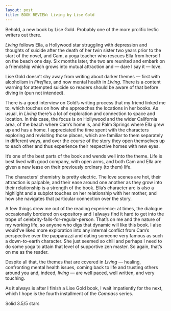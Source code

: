 ```yaml
---
layout: post
title: BOOK REVIEW: Living by Lise Gold 
---
```


Behold, a new book by Lise Gold. Probably one of the more prolific lesfic writers out there.

*Living* follows Ella, a Hollywood star struggling with depression and thoughts of suicide after the death of her twin sister two years prior to the start of the novel, and Cam, a yoga teacher who rescues Ella from herself on the beach one day. Six months later, the two are reunited and embark on a friendship which grows into mutual attraction and — dare I say it — love.

Lise Gold doesn’t shy away from writing about darker themes — first with alcoholism in *Fireflies*, and now mental health in *Living*. There is a content warning for attempted suicide so readers should be aware of that before diving in (pun not intended). 

There is a good interview on Gold’s writing process that my friend linked me to, which touches on how she approaches the locations in her books. As usual, in *Living* there’s a lot of exploration and connection to space and location. In this case, the focus is on Hollywood and the wider California area, of the beach where Cam’s home is, and Palm Springs where Ella grew up and has a home. I appreciated the time spent with the characters exploring and revisiting those places, which are familiar to them separately in different ways, and over the course of the story they open themselves up to each other and thus experience their respective homes with new eyes. 

It’s one of the best parts of the book and wends well into the theme. Life is best lived with good company, with open arms, and both Cam and Ella are given a new lease on their previously ordinary (to them) life.

The characters’ chemistry is pretty electric. The love scenes are hot, their attraction is palpable, and their ease around one another as they grow into their relationship is a strength of the book. Ella’s character arc is also a highlight and a subplot touches on her relationship with her mother, and how she navigates that particular connection over the story.

A few things drew me out of the reading experience: at times, the dialogue occasionally bordered on expository and I always find it hard to get into the trope of celebrity-falls-for-regular-person. That’s on me and the nature of my working life, so anyone who digs that dynamic will like this book. I also would’ve liked more exploration into any internal conflict from Cam’s perspective over the papparazzi and dating someone very famous as such a down-to-earth character. She just seemed so chill and perhaps I need to do some yoga to attain that level of supportive zen master. So again, that’s on me as the reader. 

Despite all that, the themes that are covered in *Living* — healing, confronting mental health issues, coming back to life and trusting others around you and, indeed, *living* — are well paced, well written, and very touching.

As it always is after I finish a Lise Gold book, I wait impatiently for the next, which I hope is the fourth installment of the *Compass* series. 

Solid 3.5/5 stars

